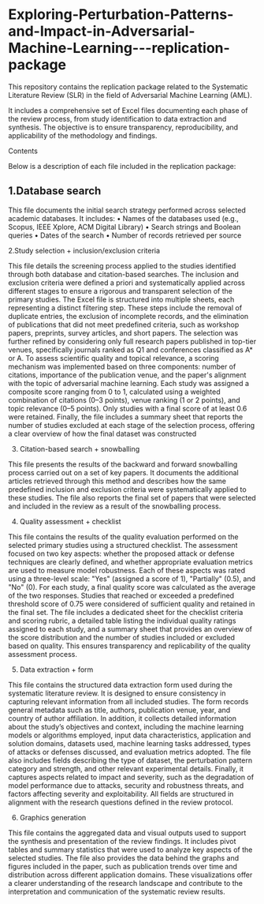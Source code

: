 # Exploring-Perturbation-Patterns-and-Impact-in-Adversarial-Machine-Learning---replication-package
This repository contains the replication package related to the Systematic Literature Review (SLR) in the field of Adversarial Machine Learning (AML).

It includes a comprehensive set of Excel files documenting each phase of the review process, from study identification to data extraction and synthesis. The objective is to ensure transparency, reproducibility, and applicability of the methodology and findings.

Contents

Below is a description of each file included in the replication package:

## 1.Database search

This file documents the initial search strategy performed across selected academic databases. It includes:
•	Names of the databases used (e.g., Scopus, IEEE Xplore, ACM Digital Library)
•	Search strings and Boolean queries
•	Dates of the search
•	Number of records retrieved per source

2.Study selection + inclusion/exclusion criteria

This file details the screening process applied to the studies identified through both database and citation-based searches. The inclusion and exclusion criteria were defined a priori and systematically applied across different stages to ensure a rigorous and transparent selection of the primary studies.
The Excel file is structured into multiple sheets, each representing a distinct filtering step. These steps include the removal of duplicate entries, the exclusion of incomplete records, and the elimination of publications that did not meet predefined criteria, such as workshop papers, preprints, survey articles, and short papers. The selection was further refined by considering only full research papers published in top-tier venues, specifically journals ranked as Q1 and conferences classified as A* or A.
To assess scientific quality and topical relevance, a scoring mechanism was implemented based on three components: number of citations, importance of the publication venue, and the paper's alignment with the topic of adversarial machine learning. Each study was assigned a composite score ranging from 0 to 1, calculated using a weighted combination of citations (0–3 points), venue ranking (1 or 2 points), and topic relevance (0–5 points). Only studies with a final score of at least 0.6 were retained.
Finally, the file includes a summary sheet that reports the number of studies excluded at each stage of the selection process, offering a clear overview of how the final dataset was constructed

3. Citation-based search + snowballing

This file presents the results of the backward and forward snowballing process carried out on a set of key papers. It documents the additional articles retrieved through this method and describes how the same predefined inclusion and exclusion criteria were systematically applied to these studies. The file also reports the final set of papers that were selected and included in the review as a result of the snowballing process.

4. Quality assessment + checklist

This file contains the results of the quality evaluation performed on the selected primary studies using a structured checklist. The assessment focused on two key aspects: whether the proposed attack or defense techniques are clearly defined, and whether appropriate evaluation metrics are used to measure model robustness.
Each of these aspects was rated using a three-level scale: "Yes" (assigned a score of 1), "Partially" (0.5), and "No" (0). For each study, a final quality score was calculated as the average of the two responses. Studies that reached or exceeded a predefined threshold score of 0.75 were considered of sufficient quality and retained in the final set.
The file includes a dedicated sheet for the checklist criteria and scoring rubric, a detailed table listing the individual quality ratings assigned to each study, and a summary sheet that provides an overview of the score distribution and the number of studies included or excluded based on quality. This ensures transparency and replicability of the quality assessment process.

5. Data extraction + form

This file contains the structured data extraction form used during the systematic literature review. It is designed to ensure consistency in capturing relevant information from all included studies. The form records general metadata such as title, authors, publication venue, year, and country of author affiliation.
In addition, it collects detailed information about the study’s objectives and context, including the machine learning models or algorithms employed, input data characteristics, application and solution domains, datasets used, machine learning tasks addressed, types of attacks or defenses discussed, and evaluation metrics adopted.
The file also includes fields describing the type of dataset, the perturbation pattern category and strength, and other relevant experimental details. Finally, it captures aspects related to impact and severity, such as the degradation of model performance due to attacks, security and robustness threats, and factors affecting severity and exploitability. All fields are structured in alignment with the research questions defined in the review protocol.

6. Graphics generation

This file contains the aggregated data and visual outputs used to support the synthesis and presentation of the review findings. It includes pivot tables and summary statistics that were used to analyze key aspects of the selected studies. The file also provides the data behind the graphs and figures included in the paper, such as publication trends over time and distribution across different application domains. These visualizations offer a clearer understanding of the research landscape and contribute to the interpretation and communication of the systematic review results.

